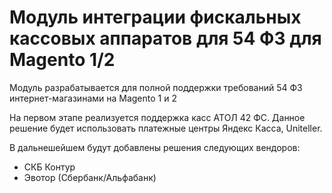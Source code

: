 # Модуль интеграции фискальных кассовых аппаратов для 54 ФЗ для Magento 1/2

Модуль разрабатывается для полной поддержки требований 54 ФЗ интернет-магазинами на Magento 1 и 2

На первом этапе реализуется поддержка касс АТОЛ 42 ФС. Данное решение будет использовать платежные центры Яндекс Касса, Uniteller.

В дальнешейшем будут добавлены решения следующих вендоров:

* СКБ Контур
* Эвотор (Сбербанк/Альфабанк)
